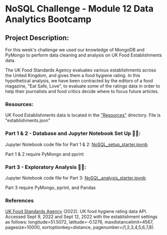 # NoSQL Challenge - Module 12 Data Analytics Bootcamp 

## Project Description: 

For this week's challenge we used our knowledge of MongoDB and PyMongo to perform data cleaning and analysis on UK Food Establishments data. 

The UK Food Standards Agency evaluates various establishments across the United Kingdom, and gives them a food hygiene rating. In this hypothetical analysis, we have been contracted by the editors of a food magazine, "Eat Safe, Love", to evaluate some of the ratings data in order to help their journalists and food critics decide where to focus future articles.

### Resources:
UK Food Establishments data is located in the ["Resources"](https://github.com/amcl11/nosql-challenge/tree/main/Resources) directory. File is "establishments.json"
<br>
### Part 1 & 2 - Database and Jupyter Notebook Set Up 🍔🍕:

Jupyter Notebook code file for Part 1 & 2: [NoSQL_setup_starter.ipynb](https://github.com/amcl11/nosql-challenge/blob/main/NoSQL_setup_starter.ipynb)

Part 1 & 2 require PyMongo and pprint
<br>


### Part 3  - Exploratory Analysis 🧐🍜:

Jupyter Notebook code file for Part 3: [NoSQL_analysis_starter.ipynb](https://github.com/amcl11/nosql-challenge/blob/main/NoSQL_analysis_starter.ipynb)

Part 3 require PyMongo, pprint, and Pandas
<br>


### References
[UK Food Standards Agency](https://www.food.gov.uk/) (2022). UK food hygiene rating data API. 
Accessed Sept 9, 2022 and Sept 12, 2022 with the establishment settings as follows: longitude=51.5072, latitude=-0.1276, maxdistancelimit=4567, pagesize=10000, sortoptionkey=distance, pagenumber=(1,2,3,4,5,6,7,8).

